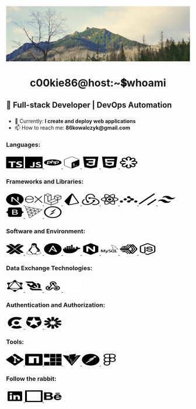 ###

<!-- background -->
<div align="center">
  <img src="assets/img/github1600x480.png" alt="background" />
</div>

###

<!-- title -->
<h1 align="center">c00kie86@host:~💲whoami</h1>

###

<!-- description -->
<h2 align="left">🍪 Full-stack Developer | DevOps Automation</h2>

###

<!-- info list -->
<ul class="list-style-none">
  <li>🍗 Currently: <strong>I create and deploy web applications</strong></li>
  <li>📫 How to reach me: <strong>86kowalczyk@gmail.com</strong></li>
</ul>

###

<h3 align="left">Languages:</h3>

###

<!-- technologies list -->
<div align="left">
  <a href="https://www.typescriptlang.org/docs">
    <picture>
      <source media="(prefers-color-scheme: dark)" srcset="assets/svg/typescript.svg">
      <img alt="typescript" width="48" height="32" src="assets/svg/typescript.svg">
    </picture>
  </a>
  <a href="https://developer.mozilla.org/en-US/docs/Web/JavaScript">
    <picture>
      <source media="(prefers-color-scheme: dark)" srcset="assets/svg/javascript.svg">
      <img alt="javascript" width="48" height="32" src="assets/svg/javascript.svg">
    </picture>
  </a>
  <a href="https://www.php.net/manual/en">
    <picture>
      <source media="(prefers-color-scheme: dark)" srcset="assets/svg/php.svg">
      <img alt="php" width="48" height="32" src="assets/svg/php.svg">
    </picture>
  </a>
  <a href="https://www.gnu.org/software/bash">
    <picture>
      <source media="(prefers-color-scheme: dark)" srcset="assets/svg/gnubash.svg">
      <img alt="gnubash" width="48" height="32" src="assets/svg/gnubash.svg">
    </picture>
  </a>
  <a href="https://developer.mozilla.org/en-US/docs/Web/CSS">
    <picture>
      <source media="(prefers-color-scheme: dark)" srcset="assets/svg/css3.svg">
      <img alt="css3" width="48" height="32" src="assets/svg/css3.svg">
    </picture>
  </a>
  <a href="https://developer.mozilla.org/en-US/docs/Web/HTML">
    <picture>
      <source media="(prefers-color-scheme: dark)" srcset="assets/svg/html5.svg">
      <img alt="html5" width="48" height="32" src="assets/svg/html5.svg">
    </picture>
  </a>
  <a href="https://developer.mozilla.org/en-US/docs/Web/SVG">
    <picture>
      <source media="(prefers-color-scheme: dark)" srcset="assets/svg/svg.svg">
      <img alt="svg" width="48" height="32" src="assets/svg/svg.svg">
    </picture>
  </a>
</div>

###

<h3 align="left">Frameworks and Libraries:</h3>

###

<div align="left">
  <a href="https://nextjs.org/docs">
    <picture>
      <source media="(prefers-color-scheme: dark)" srcset="assets/svg/nextdotjs.svg">
      <img alt="nextdotjs" width="48" height="32" src="assets/svg/nextdotjs.svg">
    </picture>
  </a>
  <a href="https://expressjs.com/en/guide/routing.html">
    <picture>
      <source media="(prefers-color-scheme: dark)" srcset="assets/svg/express.svg">
      <img alt="express" width="48" height="32" src="assets/svg/express.svg">
    </picture>
  </a>
  <a href="https://laravel.com/docs/12.x">
    <picture>
      <source media="(prefers-color-scheme: dark)" srcset="assets/svg/laravel.svg">
      <img alt="laravel" width="48" height="32" src="assets/svg/laravel.svg">
    </picture>
  </a>
  <a href="https://www.prisma.io/docs/orm/overview/prisma-in-your-stack">
    <picture>
      <source media="(prefers-color-scheme: dark)" srcset="assets/svg/prisma.svg">
      <img alt="prisma" width="48" height="32" src="assets/svg/prisma.svg">
    </picture>
  </a>
  <a href="https://react-redux.js.org/introduction/getting-started">
    <picture>
      <source media="(prefers-color-scheme: dark)" srcset="assets/svg/redux.svg">
      <img alt="redux" width="48" height="32" src="assets/svg/redux.svg">
    </picture>
  </a>
  <a href="https://react.dev/reference/react">
    <picture>
      <source media="(prefers-color-scheme: dark)" srcset="assets/svg/react.svg">
      <img alt="react" width="48" height="32" src="assets/svg/react.svg">
    </picture>
  </a>
  <a href="https://reactrouter.com/en/main">
    <picture>
      <source media="(prefers-color-scheme: dark)" srcset="assets/svg/reactrouter.svg">
      <img alt="reactrouter" width="48" height="32" src="assets/svg/reactrouter.svg">
    </picture>
  </a>
  <a href="https://ui.shadcn.com/docs">
    <picture>
      <source media="(prefers-color-scheme: dark)" srcset="assets/svg/shadcnui.svg">
      <img alt="shadcnui" width="48" height="32" src="assets/svg/shadcnui.svg">
    </picture>
  </a>
  <a href="https://tailwindcss.com/docs/installation">
    <picture>
      <source media="(prefers-color-scheme: dark)" srcset="assets/svg/tailwindcss.svg">
      <img alt="tailwindcss" width="48" height="32" src="assets/svg/tailwindcss.svg">
    </picture>
  </a>
  <a href="https://getbootstrap.com/docs/5.3/getting-started/introduction">
    <picture>
      <source media="(prefers-color-scheme: dark)" srcset="assets/svg/bootstrap.svg">
      <img alt="bootstrap" width="48" height="32" src="assets/svg/bootstrap.svg">
    </picture>
  </a>
  <a href="https://threejs.org/docs/index.html#manual/en/introduction/Installation">
    <picture>
      <source media="(prefers-color-scheme: dark)" srcset="assets/svg/threedotjs.svg">
      <img alt="threedotjs" width="48" height="32" src="assets/svg/threedotjs.svg">
    </picture>
  </a>
  <a href="https://socket.io/docs/v4/">
    <picture>
      <source media="(prefers-color-scheme: dark)" srcset="assets/svg/socketdotio.svg">
      <img alt="socketdotio" width="48" height="32" src="assets/svg/socketdotio.svg">
    </picture>
  </a>
</div>

###

<h3 align="left">Software and Environment:</h3>

###

<div align="left">
  <a href="https://www.proxmox.com/en/proxmox-virtual-environment/overview">
    <picture>
      <source media="(prefers-color-scheme: dark)" srcset="assets/svg/proxmox.svg">
      <img alt="proxmox" width="48" height="32" src="assets/svg/proxmox.svg">
    </picture>
  </a>
  <a href="https://docs.kernel.org">
    <picture>
      <source media="(prefers-color-scheme: dark)" srcset="assets/svg/linux.svg">
      <img alt="linux" width="48" height="32" src="assets/svg/linux.svg">
    </picture>
  </a>
  <a href="https://docs.ansible.com/ansible/latest/getting_started/index.html">
    <picture>
      <source media="(prefers-color-scheme: dark)" srcset="assets/svg/ansible.svg">
      <img alt="ansible" width="48" height="32" src="assets/svg/ansible.svg">
    </picture>
  </a>
  <a href="https://docs.docker.com/get-started/docker-concepts/running-containers/publishing-ports/">
    <picture>
      <source media="(prefers-color-scheme: dark)" srcset="assets/svg/docker.svg">
      <img alt="docker" width="48" height="32" src="assets/svg/docker.svg">
    </picture>
  </a>
  <a href="https://nginx.org/en/docs">
    <picture>
      <source media="(prefers-color-scheme: dark)" srcset="assets/svg/nginx.svg">
      <img alt="nginx" width="48" height="32" src="assets/svg/nginx.svg">
    </picture>
  </a>
  <a href="https://dev.mysql.com/doc/refman/8.4/en/connecting-disconnecting.html">
    <picture>
      <source media="(prefers-color-scheme: dark)" srcset="assets/svg/mysql.svg">
      <img alt="mysql" width="48" height="32" src="assets/svg/mysql.svg">
    </picture>
  </a>
  <a href="https://pm2.keymetrics.io/docs/usage/quick-start">
    <picture>
      <source media="(prefers-color-scheme: dark)" srcset="assets/svg/pm2.svg">
      <img alt="pm2" width="48" height="32" src="assets/svg/pm2.svg">
    </picture>
  </a>
  <a href="https://nodejs.org/docs/latest/api">
    <picture>
      <source media="(prefers-color-scheme: dark)" srcset="assets/svg/nodedotjs.svg">
      <img alt="nodedotjs" width="48" height="32" src="assets/svg/nodedotjs.svg">
    </picture>
  </a>
</div>

###

<h3 align="left">Data Exchange Technologies:</h3>

###

<div align="left">
  <a href="https://graphql.org">
    <picture>
      <source media="(prefers-color-scheme: dark)" srcset="assets/svg/graphql.svg">
      <img alt="graphql" width="48" height="32" src="assets/svg/graphql.svg">
    </picture>
  </a>
  <a href="https://pnpm.io/installation">
    <picture>
      <source media="(prefers-color-scheme: dark)" srcset="assets/svg/websocket.svg">
      <img alt="websocket" width="48" height="32" src="assets/svg/websocket.svg">
    </picture>
  </a>
  <a href="https://vite.dev/config">
    <picture>
      <source media="(prefers-color-scheme: dark)" srcset="assets/svg/webhook.svg">
      <img alt="webhook" width="48" height="32" src="assets/svg/webhook.svg">
    </picture>
  </a>
  <a href="https://blog.postman.com/rest-api-examples">
    <picture>
      <source media="(prefers-color-scheme: dark)" srcset="assets/svg/api.svg">
      <img alt="api" width="48" height="32" src="assets/svg/api.svg">
    </picture>
  </a>
</div>

###

<h3 align="left">Authentication and Authorization:</h3>

###

<div align="left">
  <a href="https://clerk.com/docs">
    <picture>
      <source media="(prefers-color-scheme: dark)" srcset="assets/svg/clerk.svg">
      <img alt="clerk" width="48" height="32" src="assets/svg/clerk.svg">
    </picture>
  </a>
  <a href="https://auth0.com/docs">
    <picture>
      <source media="(prefers-color-scheme: dark)" srcset="assets/svg/auth0.svg">
      <img alt="auth0" width="48" height="32" src="assets/svg/auth0.svg">
    </picture>
  </a>
  <a href="https://jwt.io">
    <picture>
      <source media="(prefers-color-scheme: dark)" srcset="assets/svg/jsonwebtokens.svg">
      <img alt="jsonwebtokens" width="48" height="32" src="assets/svg/jsonwebtokens.svg">
    </picture>
  </a>
</div>

###

<h3 align="left">Tools:</h3>

###

<div align="left">
  <a href="https://git-scm.com/docs">
    <picture>
      <source media="(prefers-color-scheme: dark)" srcset="assets/svg/git.svg">
      <img alt="git" width="48" height="32" src="assets/svg/git.svg">
    </picture>
  </a>
  <a href="https://docs.npmjs.com/cli/v11/commands/npm-install">
    <picture>
      <source media="(prefers-color-scheme: dark)" srcset="assets/svg/npm.svg">
      <img alt="npm" width="48" height="32" src="assets/svg/npm.svg">
    </picture>
  </a>
  <a href="https://pnpm.io/installation">
    <picture>
      <source media="(prefers-color-scheme: dark)" srcset="assets/svg/pnpm.svg">
      <img alt="pnpm" width="48" height="32" src="assets/svg/pnpm.svg">
    </picture>
  </a>
  <a href="https://vite.dev/config">
    <picture>
      <source media="(prefers-color-scheme: dark)" srcset="assets/svg/vite.svg">
      <img alt="vite" width="48" height="32" src="assets/svg/vite.svg">
    </picture>
  </a>
  <a href="https://www.postman.com/product/what-is-postman">
    <picture>
      <source media="(prefers-color-scheme: dark)" srcset="assets/svg/postman.svg">
      <img alt="postman" width="48" height="32" src="assets/svg/postman.svg">
    </picture>
  </a>
  <a href="https://www.figma.com/developers">
    <picture>
      <source media="(prefers-color-scheme: dark)" srcset="assets/svg/figma.svg">
      <img alt="figma" width="48" height="32" src="assets/svg/figma.svg">
    </picture>
  </a>
</div>

###

<h3 align="left">Follow the rabbit:</h3>

###

<div align="left">
  <a href="https://www.linkedin.com/in/c00kie86/">
    <picture>
      <source media="(prefers-color-scheme: dark)" srcset="assets/svg/linkedin.svg">
      <img alt="linkedin" width="48" height="32" src="assets/svg/linkedin.svg">
    </picture>
  </a>
  <a href="https://codesandbox.io/u/c00kie86/">
    <picture>
      <source media="(prefers-color-scheme: dark)" srcset="assets/svg/codesandbox.svg">
      <img alt="codesandbox" width="48" height="32" src="assets/svg/codesandbox.svg">
    </picture>
  </a>
  <a href="https://behance.net/c00kie86/">
    <picture>
      <source media="(prefers-color-scheme: dark)" srcset="assets/svg/behance.svg">
      <img alt="behance" width="48" height="32" src="assets/svg/behance.svg">
    </picture>
  </a>
</div>

###
